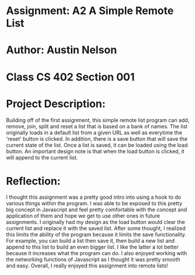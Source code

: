 # Assignment: A2 A Simple Remote List
# Author: Austin Nelson
# Class CS 402 Section 001

# Project Description:
Building off of the first assignment, this simple remote list program can add, remove, join, split and reset a list that is based on a bank of names. The list originally loads in a default list from a given URL as well as everytime the 'reset' button is clicked. In addition, there is a save button that will save the current state of the list. Once a list is saved, it can be loaded using the load button. An important design note is that when the load button is clicked, it will append to the current list.

# Reflection:
I thought this assignment was a pretty good intro into using a hook to do various things within the program. I was able to be exposed to this pretty big concept in Javascript and feel pretty comfortable with the concept and application of them and hope we get to use other ones in future assignments. I originally had my design as the load button would clear the current list and replace it with the saved list. After some thought, I realized this limits the ability of the program because it limits the save functionality. For example, you can build a list then save it, then build a new list and append to this list to build an even bigger list. I like the latter a lot better because it increases what the program can do. I also enjoyed working with the networking functions of Javascript as I thought it was pretty smooth and easy. Overall, I really enjoyed this assignment into remote lists!